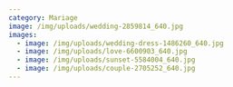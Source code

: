 ```yaml
---
category: Mariage
image: /img/uploads/wedding-2859814_640.jpg
images:
  - image: /img/uploads/wedding-dress-1486260_640.jpg
  - image: /img/uploads/love-6600903_640.jpg
  - image: /img/uploads/sunset-5584004_640.jpg
  - image: /img/uploads/couple-2705252_640.jpg
---
```

